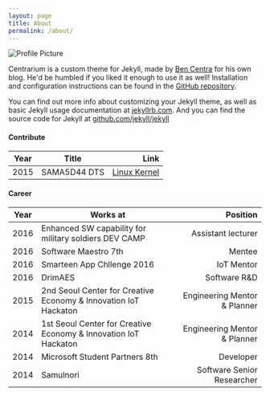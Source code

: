 ```yaml
---
layout: page
title: About
permalink: /about/
---
```


<img src="http://graph.facebook.com/100001801169209/picture?type=large" title="Profile Picture" class="profile">

Centrarium is a custom theme for Jekyll, made by [Ben Centra][bencentra] for his own blog. He'd be humbled if you liked it enough to use it as well! Installation and configuration instructions can be found in the [GitHub repository](https://github.com/bencentra/centrarium).

You can find out more info about customizing your Jekyll theme, as well as basic Jekyll usage documentation at [jekyllrb.com](http://jekyllrb.com/). And you can find the source code for Jekyll at [github.com/jekyll/jekyll](https://github.com/jekyll/jekyll)

#### Contribute

| Year | Title | Link |
| --- | --- | ---: |
| 2015 | SAMA5D44 DTS | [Linux Kernel][linux_kernel] |


#### Career

| Year | Works at | Position |
| --- | --- | ---: |
| 2016 | Enhanced SW capability for military soldiers DEV CAMP | Assistant lecturer |
| 2016 | Software Maestro 7th | Mentee |
| 2016 | Smarteen App Chllenge 2016 | IoT Mentor |
| 2016 | DrimAES | Software R&D |
| 2015 | 2nd Seoul Center for Creative Economy & Innovation IoT Hackaton | Engineering Mentor & Planner |
| 2014 | 1st Seoul Center for Creative Economy & Innovation IoT Hackaton | Engineering Mentor & Planner |
| 2014 | Microsoft Student Partners 8th | Developer |
| 2014 | Samulnori | Software Senior Researcher |

[centrarium]: https://github.com/bencentra/centrarium
[bencentra]: http://bencentra.com
[jekyll]: https://github.com/jekyll/jekyll
[linux_kernel]: https://git.kernel.org/cgit/linux/kernel/git/stable/linux-stable.git/log/?id=refs%2Ftags%2Fv4.4.14&qt=author&q=suchang
